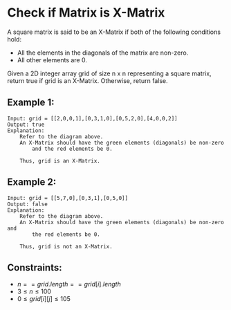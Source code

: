 # Check if Matrix is X-Matrix

A square matrix is said to be an X-Matrix if both of the following conditions  
hold:

* All the elements in the diagonals of the matrix are non-zero.
* All other elements are 0.

Given a 2D integer array grid of size n x n representing a square matrix,  
return true if grid is an X-Matrix. Otherwise, return false.

 

## Example 1:

    Input: grid = [[2,0,0,1],[0,3,1,0],[0,5,2,0],[4,0,0,2]]
    Output: true
    Explanation: 
        Refer to the diagram above. 
        An X-Matrix should have the green elements (diagonals) be non-zero 
            and the red elements be 0.
            
        Thus, grid is an X-Matrix.

## Example 2:

    Input: grid = [[5,7,0],[0,3,1],[0,5,0]]
    Output: false
    Explanation: 
        Refer to the diagram above.
        An X-Matrix should have the green elements (diagonals) be non-zero and
            the red elements be 0.

        Thus, grid is not an X-Matrix.

 

## Constraints:

* $n == grid.length == grid[i].length$
* $3 \le n \le 100$
* $0 \le grid[i][j] \le 105$

